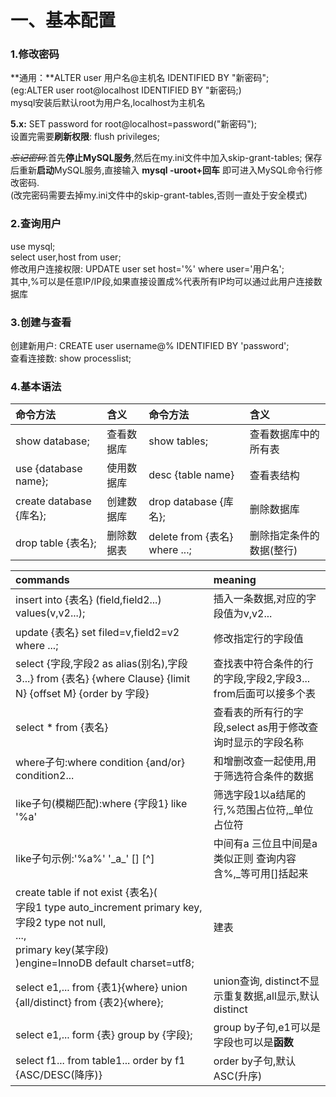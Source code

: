 # 一、基本配置  

### 1.修改密码 ###
**通用：**ALTER user 用户名@主机名 IDENTIFIED BY "新密码";  
(eg:ALTER user root@localhost IDENTIFIED BY "新密码;)  
mysql安装后默认root为用户名,localhost为主机名

**5.x:** SET password for root@localhost=password("新密码");  
设置完需要**刷新权限**: flush privileges;

~~*忘记密码*~~:首先**停止MySQL服务**,然后在my.ini文件中加入skip-grant-tables;
保存后重新**启动**MySQL服务,直接输入 **mysql -uroot+回车** 即可进入MySQL命令行修改密码.  
(改完密码需要去掉my.ini文件中的skip-grant-tables,否则一直处于安全模式)

### 2.查询用户 ###
use mysql; <br> select user,host from user;  
修改用户连接权限: UPDATE user set host='%' where user='用户名';  
其中,%可以是任意IP/IP段,如果直接设置成%代表所有IP均可以通过此用户连接数据库

### 3.创建与查看 ###
创建新用户: CREATE user username@% IDENTIFIED BY 'password';  
查看连接数: show processlist;

### 4.基本语法 ###
|命令方法|含义|命令方法|含义|
|:------|:---|:------|:---|
|show database;|查看数据库|show tables;|查看数据库中的所有表|
|use {database name};|使用数据库|desc {table name}|查看表结构|
|create database {库名};|创建数据库|drop database {库名};|删除数据库|
|drop table {表名};|删除数据表|delete from {表名} where ...;|删除指定条件的数据(整行)|

|  commands      | meaning        |
| :------------- | :------------- |
| insert into {表名} (field,field2...) values(v,v2...); | 插入一条数据,对应的字段值为v,v2... |
| update {表名} set filed=v,field2=v2 where ...; | 修改指定行的字段值 |
| select {字段,字段2 as alias(别名),字段3...} from {表名} {where Clause} {limit N} {offset M} {order by 字段} | 查找表中符合条件的行的字段,字段2,字段3... <br> from后面可以接多个表 |
| select * from {表名} | 查看表的所有行的字段,select as用于修改查询时显示的字段名称 |
| where子句:where condition {and/or} condition2... | 和增删改查一起使用,用于筛选符合条件的数据 |
| like子句(模糊匹配):where {字段1} like '%a' | 筛选字段1以a结尾的行,%范围占位符,_单位占位符 |
| like子句示例:'%a%' '\_a\_' [] \[^] | 中间有a 三位且中间是a 类似正则 查询内容含%,_等可用[]括起来 |
| create table if not exist {表名}(<br> 字段1 type auto_increment primary key,<br> 字段2 type not null,<br> ...,<br> primary key(某字段) <br>)engine=InnoDB default charset=utf8; | 建表 |
| select e1,... from {表1}{where} union {all/distinct} from {表2}{where}; | union查询, distinct不显示重复数据,all显示,默认distinct |
| select e1,... form {表} group by {字段}; | group by子句,e1可以是字段也可以是**函数** |
| select f1... from table1... order by f1 {ASC/DESC(降序)} | order by子句,默认ASC(升序) |
